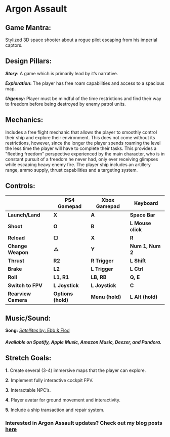 # Argon Assault

## Game Mantra:

Stylized 3D space shooter about a rogue pilot escaping from his imperial captors. 

## Design Pillars:

**_Story_:** A game which is primarily lead by it’s narrative. 

**_Exploration_:** The player has free roam capabilities and access to a spacious map. 

**_Urgency_:** Player must be mindful of the time restrictions and find their way to freedom before being destroyed by enemy patrol units. 

## Mechanics:

Includes a free flight mechanic that allows the player to smoothly control their ship and explore their environment. This does not come without its restrictions, however, since the longer the player spends roaming the level the less time the player will have to complete their tasks. This provides a "fleeting freedom" perspective experienced by the main character, who is in constant pursuit of a freedom he never had, only ever receiving glimpses while escaping heavy enemy fire. The player ship includes an artillery range, ammo supply, thrust capabilities and a targeting system. 

## Controls: 

| | **PS4 Gamepad** | **Xbox Gamepad** | **Keyboard** |
| --- | --- | --- | --- |
| **Launch/Land** | **X** | **A** | **Space Bar** |
| **Shoot** | **O** | **B** | **L Mouse click** |
| **Reload** | **▢** | **X** | **R** |
| **Change Weapon** | **△** | **Y** | **Num 1, Num 2** |
| **Thrust** | **R2** | **R Trigger** | **L Shift** |
| **Brake** | **L2** | **L Trigger** | **L Ctrl** |
| **Roll** | **L1, R1** | **LB, RB** | **Q, E** |
| **Switch to FPV** | **L Joystick** | **L Joystick** | **C** |
| **Rearview Camera** | **Options (hold)** | **Menu (hold)** | **L Alt (hold)** |

## Music/Sound: 

**Song:** [_Satellites_ by: Ebb & Flod](https://www.epidemicsound.com/track/8aG0LvJzpf)

##### Available on Spotify, Apple Music, Amazon Music, Deezer, and Pandora. 

## Stretch Goals: 

**1.**	Create several (3-4) immersive maps that the player can explore.

**2.**  Implement fully interactive cockpit FPV.

**3.**	Interactable NPC’s.

**4.**	Player avatar for ground movement and interactivity.

**5.**	Include a ship transaction and repair system.

### Interested in Argon Assault updates? Check out my blog posts [here](http://bryanlopes.com/blog/)

	

